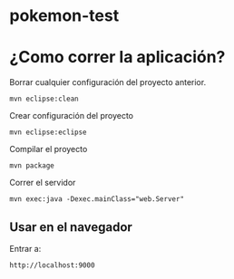 # pokemon-test

# ¿Como correr la aplicación? 

Borrar cualquier configuración del proyecto anterior.

```
mvn eclipse:clean
```

Crear configuración del proyecto
```
mvn eclipse:eclipse
```

Compilar el proyecto

```
mvn package
```


Correr el servidor

```
mvn exec:java -Dexec.mainClass="web.Server"
```

## Usar en el navegador

Entrar a:

```
http://localhost:9000
```
